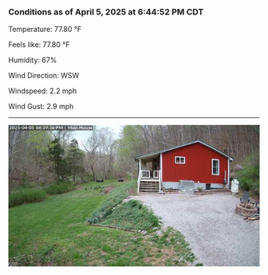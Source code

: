 ### Conditions as of April 5, 2025 at 6:44:52 PM CDT 

Temperature: 77.80 &deg;F

Feels like: 77.80 &deg;F

Humidity: 67%

Wind Direction: WSW

Windspeed: 2.2 mph

Wind Gust: 2.9 mph

---

<img src="./images/latest.jpeg"/>

